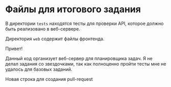 # Файлы для итогового задания

В директории `tests` находятся тесты для проверки API, которое должно быть реализовано в веб-сервере.

Директория `web` содержит файлы фронтенда.

Привет!

Данный код организует веб-сервер для планировщика задач. Я не делал задания со звездочками, так как полноценно пройти тесты мне не удалось для базовых заданий.

Новая строка для создания pull-request